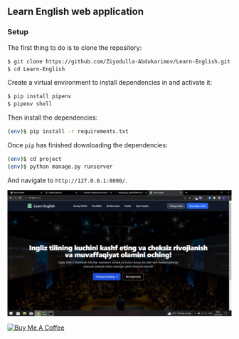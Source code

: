 ## Learn English web application

### Setup
The first thing to do is to clone the repository:
```sh
$ git clone https://github.com/Ziyodulla-Abdukarimov/Learn-English.git
$ cd Learn-English
```
Create a virtual environment to install dependencies in and activate it:
```sh
$ pip install pipenv
$ pipenv shell
```
Then install the dependencies:
```sh
(env)$ pip install -r requirements.txt
```
Once `pip` has finished downloading the dependencies:
```sh
(env)$ cd project
(env)$ python manage.py runserver
```
And navigate to `http://127.0.0.1:8000/`.

![alt text](https://github.com/Ziyodulla-Abdukarimov/Learn-English/blob/master/readme1.png?raw=true)


<a href="https://www.buymeacoffee.com/Ziyodulladb" target="_blank"><img src="https://cdn.buymeacoffee.com/buttons/default-orange.png" alt="Buy Me A Coffee" height="41" width="174"></a>